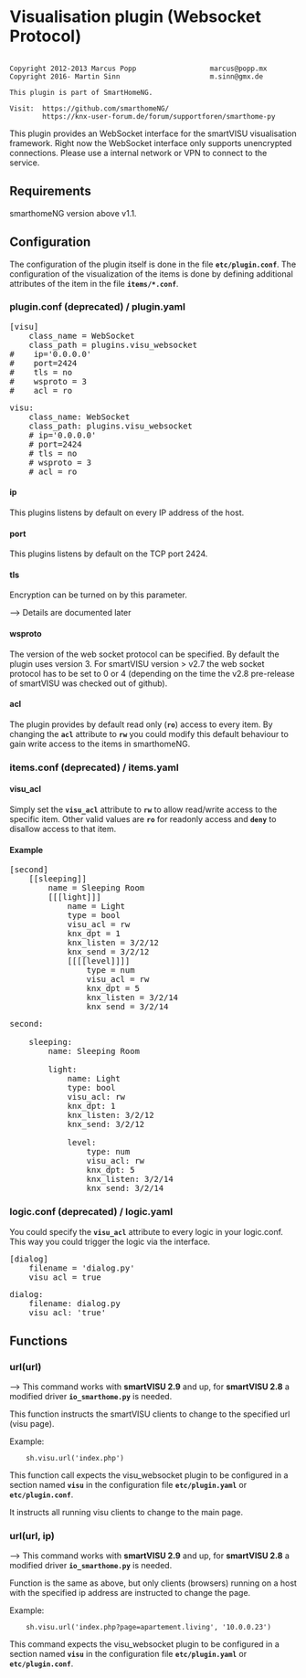 # Visualisation plugin (Websocket Protocol)

```
 
Copyright 2012-2013 Marcus Popp                  marcus@popp.mx
Copyright 2016- Martin Sinn                      m.sinn@gmx.de

This plugin is part of SmartHomeNG.
  
Visit:  https://github.com/smarthomeNG/
        https://knx-user-forum.de/forum/supportforen/smarthome-py

```

This plugin provides an WebSocket interface for the smartVISU visualisation framework.
Right now the WebSocket interface only supports unencrypted connections. Please use a internal network or VPN to connect to the service.

## Requirements
smarthomeNG version above v1.1.

## Configuration
The configuration of the plugin itself is done in the file **`etc/plugin.conf`**. The configuration of the visualization of the items is done by defining additional attributes of the item in the file **`items/*.conf`**.

### plugin.conf (deprecated) / plugin.yaml
<pre>
[visu]
    class_name = WebSocket
    class_path = plugins.visu_websocket
#    ip='0.0.0.0'
#    port=2424
#    tls = no
#    wsproto = 3
#    acl = ro
</pre>

<pre>
visu:
    class_name: WebSocket
    class_path: plugins.visu_websocket
    # ip='0.0.0.0'
    # port=2424
    # tls = no
    # wsproto = 3
    # acl = ro
</pre>

#### ip
This plugins listens by default on every IP address of the host.

#### port
This plugins listens by default  on the TCP port 2424.

#### tls
Encryption can be turned on by this parameter. 

--> Details are documented later

#### wsproto
The version of the web socket protocol can be specified. By default the plugin uses version 3. For smartVISU version > v2.7 the web socket protocol has to be set to 0 or 4 (depending on the time the v2.8 pre-release of smartVISU was checked out of github).

#### acl
The plugin provides by default read only (**`ro`**) access to every item. By changing the **`acl`** attribute to **`rw`** you could modify this default behaviour to gain write access to the items in smarthomeNG.


### items.conf (deprecated) / items.yaml

#### visu_acl
Simply set the **`visu_acl`** attribute to **`rw`** to allow read/write access to the specific item.
Other valid values are **`ro`** for readonly access and **`deny`** to disallow access to that item.

#### Example
<pre>
[second]
    [[sleeping]]
        name = Sleeping Room
        [[[light]]]
            name = Light
            type = bool
            visu_acl = rw
            knx_dpt = 1
            knx_listen = 3/2/12
            knx_send = 3/2/12
            [[[[level]]]]
                type = num
                visu_acl = rw
                knx_dpt = 5
                knx_listen = 3/2/14
                knx_send = 3/2/14
</pre>

<pre>
second:

    sleeping:
        name: Sleeping Room

        light:
            name: Light
            type: bool
            visu_acl: rw
            knx_dpt: 1
            knx_listen: 3/2/12
            knx_send: 3/2/12

            level:
                type: num
                visu_acl: rw
                knx_dpt: 5
                knx_listen: 3/2/14
                knx_send: 3/2/14
</pre>

### logic.conf (deprecated) / logic.yaml
You could specify the **`visu_acl`** attribute to every logic in your logic.conf. This way you could trigger the logic via the interface.

<pre>
[dialog]
    filename = 'dialog.py'
    visu_acl = true
</pre>

<pre>
dialog:
    filename: dialog.py
    visu_acl: 'true'
</pre>

## Functions

### url(url)

--> This command works with **smartVISU 2.9** and up, for **smartVISU 2.8** a modified driver **`io_smarthome.py`** is needed.

This function instructs the smartVISU clients to change to the specified url (visu page).

Example:

```
	sh.visu.url('index.php')
```

This function call expects the visu_websocket plugin to be configured in a section named **`visu`** in the configuration file **`etc/plugin.yaml`** or **`etc/plugin.conf`**.

It instructs all running visu clients to change to the main page.


### url(url, ip)

--> This command works with **smartVISU 2.9** and up, for **smartVISU 2.8** a modified driver **`io_smarthome.py`** is needed.

Function is the same as above, but only clients (browsers) running on a host with the specified ip address are instructed to change the page.

Example:

```
	sh.visu.url('index.php?page=apartement.living', '10.0.0.23')
```

This command expects the visu_websocket plugin to be configured in a section named **`visu`** in the configuration file **`etc/plugin.yaml`** or **`etc/plugin.conf`**.

